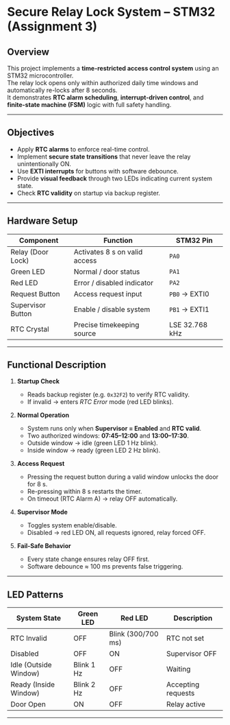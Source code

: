 #  Secure Relay Lock System – STM32 (Assignment 3)

##  Overview
This project implements a **time-restricted access control system** using an STM32 microcontroller.  
The relay lock opens only within authorized daily time windows and automatically re-locks after 8 seconds.  
It demonstrates **RTC alarm scheduling**, **interrupt-driven control**, and **finite-state machine (FSM)** logic with full safety handling.

---

##  Objectives
- Apply **RTC alarms** to enforce real-time control.  
- Implement **secure state transitions** that never leave the relay unintentionally ON.  
- Use **EXTI interrupts** for buttons with software debounce.  
- Provide **visual feedback** through two LEDs indicating current system state.  
- Check **RTC validity** on startup via backup register.

---

##  Hardware Setup

| Component | Function | STM32 Pin |
|------------|-----------|-----------|
| Relay (Door Lock) | Activates 8 s on valid access | `PA0` |
| Green LED | Normal / door status | `PA1` |
| Red LED | Error / disabled indicator | `PA2` |
| Request Button | Access request input | `PB0` → EXTI0 |
| Supervisor Button | Enable / disable system | `PB1` → EXTI1 |
| RTC Crystal | Precise timekeeping source | LSE 32.768 kHz |

---

##  Functional Description
1. **Startup Check**  
   - Reads backup register (e.g. `0x32F2`) to verify RTC validity.  
   - If invalid → enters *RTC Error* mode (red LED blinks).

2. **Normal Operation**  
   - System runs only when **Supervisor = Enabled** and **RTC valid**.  
   - Two authorized windows: **07:45–12:00** and **13:00–17:30**.  
   - Outside window → idle (green LED 1 Hz blink).  
   - Inside window → ready (green LED 2 Hz blink).

3. **Access Request**  
   - Pressing the request button during a valid window unlocks the door for 8 s.  
   - Re-pressing within 8 s restarts the timer.  
   - On timeout (RTC Alarm A) → relay OFF automatically.

4. **Supervisor Mode**  
   - Toggles system enable/disable.  
   - Disabled → red LED ON, all requests ignored, relay forced OFF.

5. **Fail-Safe Behavior**  
   - Every state change ensures relay OFF first.  
   - Software debounce ≈ 100 ms prevents false triggering.

---

##  LED Patterns

| System State | Green LED | Red LED | Description |
|--------------|------------|----------|--------------|
| RTC Invalid | OFF | Blink (300/700 ms) | RTC not set |
| Disabled | OFF | ON | Supervisor OFF |
| Idle (Outside Window) | Blink 1 Hz | OFF | Waiting |
| Ready (Inside Window) | Blink 2 Hz | OFF | Accepting requests |
| Door Open | ON | OFF | Relay active |

---


